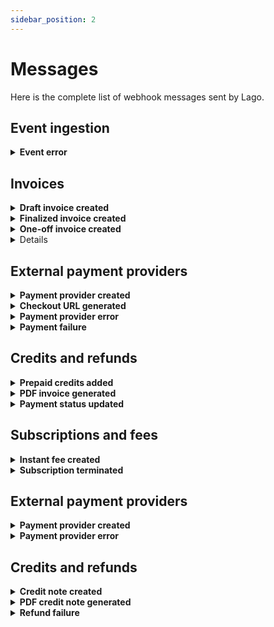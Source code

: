 ```yaml
---
sidebar_position: 2
---
```


# Messages
Here is the complete list of webhook messages sent by Lago.

## Event ingestion

<details className="custom-toggle">
<summary><b>Event error</b></summary>
This webhook is sent when there is an error related to the creation of an event.

```json
{
  "webhook_type": "event.error",
  "object_type": "event_error",
  "event_error": {
    "status": 422,
    "error": "Unprocessable entity",
    "message": "code does not exist",
    "input_params": {
      "transaction_id": "__transaction_id__",
      "external_customer_id": "customer123",
      "code": "code123"
    }
  }
}
```

| Attributes | Description |
| -----------| ----------- |
| **status** &nbsp &nbsp <Type>String</Type> &nbsp &nbsp <NotNullable>Not null</NotNullable> | HTTP status of the error. Possible statuses are `404` or `422` |
| **error** &nbsp &nbsp <Type>String</Type> &nbsp &nbsp <NotNullable>Not null</NotNullable> | HTTP error code. Possible errors are `Not found` or `Unprocessable entity` |
| **message** &nbsp &nbsp <Type>String</Type> &nbsp &nbsp <NotNullable>Not null</NotNullable> | Error code. See next list for the description of each error code. |
| **input_params** &nbsp &nbsp <Type>JSON</Type> &nbsp &nbsp <NotNullable>Not null</NotNullable> | JSON provided at event creation |

| Code | Description |
|--|--|
| **billable_metric_not_found** &nbsp &nbsp <Type>404</Type> | No billable metric matches the given code |
| **customer_not_found** &nbsp &nbsp <Type>404</Type> | No customer matches the external id |
| **subscription_not_found** &nbsp &nbsp <Type>404</Type> | No subscription matches the given external subscription id |
| **invalid_argument** &nbsp &nbsp <Type>422</Type> | No subscription matches the given external subscription id |
| **invalid_recurring_resource** &nbsp &nbsp <Type>422</Type> | Provided recurring resource for persisted event is invalid |
</details>

## Invoices
<details className="custom-toggle">
<summary><b>Draft invoice created</b></summary>
Sent when a new invoice is in draft.

```json
{
  "webhook_type": "invoice.drafted",
  "object_type": "invoice",
  "invoice": {
    "lago_id": "10pb140c-0e7a-44dc-bdff-b683d0770et9",
    "sequential_id": 2,
    "number": "LAG-1234-001-002",
    "issuing_date": "2023-01-22",
    "invoice_type": "subscription",
    "status": "draft",
    "payment_status": "pending",
    "amount_cents": 5500,
    "amount_currency": "USD",
    "vat_amount_cents": 0,
    "vat_amount_currency": "USD",
    "credit_amount_cents": 0,
    "credit_amount_currency": "USD",
    "total_amount_cents": 5500,
    "total_amount_currency": "USD",
    "file_url": null,
    "legacy": false,
    "customer": {
      "lago_id": "578df9d1-a5b5-abc4-b1cd-cc123159cdj3",
      "external_id": "customer_1234",
      "name": "Helen Ross",
      "sequential_id": 26,
      "slug": "LAG-X575-026",
      "created_at": "2023-01-11T06:59:44Z",
      "country": null,
      "address_line1": null,
      "address_line2": null,
      "state": null,
      "zipcode": null,
      "email": null,
      "city": null,
      "url": null,
      "phone": null,
      "logo_url": null,
      "legal_name": null,
      "legal_number": null,
      "currency": "USD",
      "timezone": null,
      "applicable_timezone": "Europe/Paris",
      "billing_configuration": {
        "invoice_grace_period": null,
        "payment_provider": null,
        "vat_rate": null
      }
    },
    "subscriptions": [
      {
        "lago_id": "00911bba-d074-1234-abcd-00d4e57746mm",
        "external_id": "07cc066d-1234-5678-xyzw-e42ea21e6307",
        "lago_customer_id": "578df9d1-a5b5-abc4-b1cd-cc123159cdj3",
        "external_customer_id": "customer_1234",
        "name": "",
        "plan_code": "corporate",
        "status": "active",
        "billing_time": "anniversary",
        "subscription_at": "2023-01-17T15:44:16Z",
        "started_at": "2023-01-17T15:44:16Z",
        "terminated_at": null,
        "canceled_at": null,
        "created_at": "2023-01-17T15:44:39Z",
        "previous_plan_code": null,
        "next_plan_code": null,
        "downgrade_plan_date": null,
        "subscription_date": "2023-01-17"
      }
    ],
    "fees": [
      {
        "lago_id": "12345678-ebea-47de-ghjk-bbbfd42755f3",
        "lago_group_id": null,
        "lago_true_up_fee_id": null,
        "lago_true_up_parent_fee_id": null,
        "item": {
          "type": "subscription",
          "code": "corporate",
          "name": "Corporate"
        },
        "amount_cents": 5500,
        "amount_currency": "USD",
        "vat_amount_cents": 0,
        "vat_amount_currency": "USD",
        "total_amount_cents": 5500,
        "total_amount_currency": "EUR",
        "units": "1.0",
        "events_count": null
      }
    ],
    "credits": []
  }
}
```

| Attributes | Description |
| -----------| ----------- |
| **invoice** &nbsp &nbsp <Type>JSON</Type> &nbsp &nbsp <NotNullable>Not nullable</NotNullable> | [Invoice object](../invoices/invoice-object) |
</details>

<details className="custom-toggle">
<summary><b>Finalized invoice created</b></summary>
Sent when an invoice is finalized.

This will allow your application to proceed with the billing.

```json
{
  "webhook_type": "invoice.created",
  "object_type": "invoice",
  "invoice": {
    "lago_id": "5eb02857-a71e-4ea2-bcf9-57d3a41bc6ba",
    "sequential_id": 2,
    "number": "LAG-1234-001-002",
    "issuing_date": "2022-04-29",
    "invoice_type": "subscription",
    "status": "finalized",
    "payment_status": "succeeded",
    "amount_cents": 100,
    "amount_currency": "EUR",
    "vat_amount_cents": 20,
    "vat_amount_currency": "EUR",
    "total_amount_cents": 120,
    "total_amount_currency": "EUR",
    "file_url": "https://getlago.com/invoice/file",
    "customer": {
      "lago_id": "99a6094e-199b-4101-896a-54e927ce7bd7",
      "sequential_id": 1,
      "slug": "LAG-1234-001",
      "external_id": "5eb02857-a71e-4ea2-bcf9-57d3a41bc6ba",
      "address_line1": "5230 Penfield Ave",
      "address_line2": null,
      "city": "Woodland Hills",
      "country": "US",
      "created_at": "2022-04-29T08:59:51Z",
      "email": "dinesh@piedpiper.test",
      "legal_name": "Coleman-Blair",
      "legal_number": "49-008-2965",
      "logo_url": "http://hooli.com/logo.png",
      "name": "Gavin Belson",
      "phone": "1-171-883-3711 x245",
      "state": "CA",
      "url": "http://hooli.com",
      "vat_rate": 20.0,
      "zipcode": "91364"
    },
    "subscriptions": [
        {
        "lago_id": "b7ab2926-1de8-4428-9bcd-779314ac129b",
        "external_id": "susbcription_external_id",
        "lago_customer_id": "99a6094e-199b-4101-896a-54e927ce7bd7",
        "external_customer_id": "5eb02857-a71e-4ea2-bcf9-57d3a41bc6ba",
        "canceled_at": "2022-04-29T08:59:51Z",
        "created_at": "2022-04-29T08:59:51Z",
        "plan_code": "new_code",
        "started_at": "2022-04-29T08:59:51Z",
        "status": "active",
        "terminated_at": null
      }
    ],
    "fees": [
      {
        "lago_id": "b7ab2926-1de8-4428-9bcd-779314ac129b",
        "lago_group_id": null,
        "lago_true_up_fee_id": null,
        "lago_true_up_parent_fee_id": null,
        "item": {
          "type": "subscription",
          "code": "plan_code",
          "name": "Plan"
        },
        "amount_cents": 100,
        "amount_currency": "EUR",
        "vat_amount_cents": 20,
        "vat_amount_currency": "EUR",
        "total_amount_cents": 120,
        "total_amount_currency": "EUR",
        "units": "0.32",
        "events_count": 23
      }
    ],
    "credits": [
      {
        "lago_id": "b7ab2926-1de8-4428-9bcd-779314ac129b",
        "item": {
          "lago_id": "b7ab2926-1de8-4428-9bcd-779314ac129b",
          "type": "coupon",
          "code": "coupon_code",
          "name": "Coupon"
        },
        "amount_cents": 100,
        "amount_currency": "EUR"
      }
    ]
  }
}
```

| Attributes | Description |
| -----------| ----------- |
| **invoice** &nbsp &nbsp <Type>JSON</Type> &nbsp &nbsp <NotNullable>Not nullable</NotNullable> | [Invoice object](../invoices/invoice-object) |
</details>

<details className="custom-toggle">
<summary><b>One-off invoice created</b></summary>
Sent when a one-off invoice is created. Only add-ons can be applied to one-off invoices.

```json
{
  "webhook_type": "invoice.one_off_created",
  "object_type": "invoice",
  "invoice": {
    "lago_id": "b7b6a31f-b81b-4ae5-a9c8-05c407e47416",
    "sequential_id": 4,
    "number": "ONE-0499-001-004",
    "issuing_date": "2023-05-05",
    "invoice_type": "one_off",
    "status": "finalized",
    "payment_status": "pending",
    "currency": "USD",
    "fees_amount_cents": 25000,
    "vat_amount_cents": 2500,
    "coupons_amount_cents": 0,
    "credit_notes_amount_cents": 0,
    "sub_total_vat_excluded_amount_cents": 25000,
    "sub_total_vat_included_amount_cents": 27500,
    "total_amount_cents": 27500,
    "prepaid_credit_amount_cents": 0,
    "file_url": null,
    "version_number": 3,
    "legacy": false,
    "amount_currency": "USD",
    "vat_amount_currency": "USD",
    "credit_amount_currency": "USD",
    "total_amount_currency": "USD",
    "amount_cents": 25000,
    "credit_amount_cents": 0,
    "customer": {
      "lago_id": "37cee916-5751-4665-9774-aa05bb1a2ffd",
      "external_id": "5eb02857-a71e-4ea2-bcf9-57d3a41bc6ba",
      "name": "Gavin Belson",
      "sequential_id": 1,
      "slug": "TWI-2B86-001",
      "created_at": "2022-06-01T09:01:12Z",
      "country": "US",
      "address_line1": "5230 Penfield Ave",
      "address_line2": null,
      "state": "CA",
      "zipcode": "91364",
      "email": "dinesh@piedpiper.test",
      "city": "Woodland Hills",
      "url": "http://hooli.com",
      "phone": "1-171-883-3711 x245",
      "logo_url": "http://hooli.com/logo.png",
      "legal_name": "Coleman-Blair",
      "legal_number": "49-008-2965",
      "currency": "USD",
      "timezone": null,
      "applicable_timezone": "UTC",
      "billing_configuration": {
        "invoice_grace_period": null,
        "payment_provider": null,
        "vat_rate": 0,
        "document_locale": null
      }
    },
    "fees": [
      {
        "lago_id": "5fe06606-25c8-4aa8-bce8-a19a12383d51",
        "lago_group_id": null,
        "lago_invoice_id": "b7b6a31f-b81b-4ae5-a9c8-05c407e47416",
        "lago_true_up_fee_id": null,
        "lago_true_up_parent_fee_id": null,
        "item": {
          "type": "add_on",
          "code": "setup_fee",
          "name": "Setup Fee",
          "lago_item_id": "b3f1967d-bf84-44a7-b3e9-207024a6aaa5",
          "item_type": "AddOn"
        },
        "amount_cents": 5000,
        "amount_currency": "USD",
        "vat_amount_cents": 500,
        "vat_amount_currency": "USD",
        "total_amount_cents": 5500,
        "total_amount_currency": "USD",
        "units": "5.0",
        "description": "",
        "unit_amount_cents": 1000,
        "events_count": null,
        "payment_status": "pending",
        "created_at": "2023-05-05T15:05:27Z",
        "succeeded_at": null,
        "failed_at": null,
        "refunded_at": null
      },
      {
        "lago_id": "a74705a1-05f2-41cb-b315-ab0c858c215d",
        "lago_group_id": null,
        "lago_invoice_id": "b7b6a31f-b81b-4ae5-a9c8-05c407e47416",
        "lago_true_up_fee_id": null,
        "lago_true_up_parent_fee_id": null,
        "item": {
          "type": "add_on",
          "code": "customer_success_fee",
          "name": "Customer Success",
          "lago_item_id": "66b75fbf-3410-4251-9105-b4b3d5922a1d",
          "item_type": "AddOn"
        },
        "amount_cents": 20000,
        "amount_currency": "USD",
        "vat_amount_cents": 2000,
        "vat_amount_currency": "USD",
        "total_amount_cents": 22000,
        "total_amount_currency": "USD",
        "units": "1.0",
        "description": "My new description",
        "unit_amount_cents": 20000,
        "events_count": null,
        "payment_status": "pending",
        "created_at": "2023-05-05T15:05:27Z",
        "succeeded_at": null,
        "failed_at": null,
        "refunded_at": null
      }
    ]
  }
}
```

| Attributes | Description |
| -----------| ----------- |
| **invoice** &nbsp &nbsp <Type>JSON</Type> &nbsp &nbsp <NotNullable>Not nullable</NotNullable> | [Invoice object](../invoices/invoice-object) |
</details>



<details className="custom-toggle">
  }
}
```

| Attributes | Description |
| -----------| ----------- |
| **subscription** &nbsp &nbsp <Type>JSON</Type> &nbsp &nbsp <NotNullable>Not nullable</NotNullable> | [Subscription object](../subscriptions/subscription-object) |
</details>

## External payment providers 
<details className="custom-toggle">
<summary><b>Payment provider created</b></summary>
This webhook is sent when a customer is successfully created in the payment provider's application.

This allows you to retrieve the identifier assigned to the customer by the payment service provider.

```json
{
  "webhook_type": "customer.payment_provider_created",
  "object_type": "customer",
  "customer": {
    "lago_id": "99a6094e-199b-4101-896a-54e927ce7bd7",
    "external_id": "5eb02857-a71e-4ea2-bcf9-57d3a41bc6ba",
    "address_line1": "5230 Penfield Ave",
    "address_line2": null,
    "city": "Woodland Hills",
    "country": "US",
    "created_at": "2022-04-29T08:59:51Z",
    "email": "dinesh@piedpiper.test",
    "legal_name": "Coleman-Blair",
    "legal_number": "49-008-2965",
    "logo_url": "http://hooli.com/logo.png",
    "name": "Gavin Belson",
    "phone": "1-171-883-3711 x245",
    "state": "CA",
    "url": "http://hooli.com",
    "vat_rate": 12.5,
    "zipcode": "91364",
    "billing_configuration": {
      "payment_provider": "stripe",
      "provider_customer_id": "cus_12345"
    }
  }
}
```

| Attributes | Description |
| -----------| ----------- |
| **customer** &nbsp &nbsp <Type>JSON</Type> &nbsp &nbsp <NotNullable>Not nullable</NotNullable> | [Customer object](../customers/customer-object) |
</details>


<details className="custom-toggle">
<summary><b>Checkout URL generated</b></summary>
Sent when a new customer is created through integration with GoCardless.

Includes the URL that should be used to set up the [direct debit mandate](../../guide/payments/gocardless-integration#direct-debit).

```json
{
  "webhook_type": "customer.checkout_url_generated",
  "object_type": "payment_provider_customer_checkout_url",
  "payment_provider_customer_checkout_url": {
    "lago_customer_id": "99a6094e-199b-4101-896a-54e927ce7bd7",
    "external_customer_id": "5eb02857-a71e-4ea2-bcf9-57d3a41bc6ba",
    "payment_provider": "gocardless",
    "checkout_url": "__CUSTOM_CHECKOUT_URL__"
  }
}
```

| Attributes | Description |
| -----------| ----------- |
| **lago_customer_id** &nbsp &nbsp <Type>String</Type> &nbsp &nbsp <NotNullable>Not null</NotNullable> | Unique identifer of the customer in Lago |
| **external_customer_id** &nbsp &nbsp <Type>String</Type> &nbsp &nbsp <NotNullable>Not null</NotNullable> | Unique identifer of the customer in your application |
| **payment_provider** &nbsp &nbsp <Type>String</Type> &nbsp &nbsp <NotNullable>Not null</NotNullable> | Default payment provider for this customer |
| **checkout_url** &nbsp &nbsp <Type>String</Type> &nbsp &nbsp <NotNullable>Not null</NotNullable> | URL that should be used to set up the direct debit mandate |
</details>

<details className="custom-toggle">
<summary><b>Payment provider error</b></summary>
This webhook is sent when there is an error related to the creation of a customer in the payment provider's application.

You should review the customer's data.

```json
{
  "webhook_type": "invoice.payment_failure",
  "object_type": "payment_provider_customer_error",
  "payment_provider_customer_error": {
    "lago_id": "5eb02857-a71e-4ea2-bcf9-57d3a41bc6ba",
    "external_id": "5eb02857-a71e-4ea2-bcf9-57d3a41bc6ba",
    "payment_provider": "stripe",
    "provider_error": {
      "message": "Invalid email address",
      "error_code": "email_invalid"
    }
  }
}
```

| Attributes | Description |
| -----------| ----------- |
| **lago_id** &nbsp &nbsp <Type>String</Type> &nbsp &nbsp <NotNullable>Not null</NotNullable> | Unique identifer of the customer in Lago application |
| **external_id** &nbsp &nbsp <Type>String</Type> &nbsp &nbsp <NotNullable>Not null</NotNullable> | Unique identifer of the customer in your application |
| **payment_provider** &nbsp &nbsp <Type>String</Type> | Payment provider used to process the payment |
| **provider_error[message]** &nbsp &nbsp <Type>String</Type> | Error message sent by the payment provider |
| **provider_error[error_code]** &nbsp &nbsp <Type>String</Type> | Error code sent by the payment provider |
</details>

<details className="custom-toggle">
<summary><b>Payment failure</b></summary>
Sent when there is an error related to the payment process.

Usually occurs when no valid payment method is defined for the customer in the payment service provider's application.

```json
{
  "webhook_type": "invoice.payment_failure",
  "object_type": "payment_provider_invoice_payment_error",
  "payment_provider_invoice_payment_error": {
    "lago_invoice_id": "5eb02857-a71e-4ea2-bcf9-57d3a41bc6ba",
    "lago_customer_id": "99a6094e-199b-4101-896a-54e927ce7bd7",
    "external_customer_id": "5eb02857-a71e-4ea2-bcf9-57d3a41bc6ba",
    "provider_customer_id": "cus_123456",
    "payment_provider": "stripe",
    "provider_error": {
      "message": "Cannot charge a customer that has no active card",
      "error_code": "missing"
    }
  }
}
```

| Attributes | Description |
| -----------| ----------- |
| **lago_invoice_id** &nbsp &nbsp <Type>String</Type> &nbsp &nbsp <NotNullable>Not null</NotNullable> | Unique identifer of the invoice in Lago application |
| **lago_customer_id** &nbsp &nbsp <Type>String</Type> &nbsp &nbsp <NotNullable>Not null</NotNullable> | Unique identifer of the customer in Lago application |
| **external_customer_id** &nbsp &nbsp <Type>String</Type> &nbsp &nbsp <NotNullable>Not null</NotNullable> | Unique identifer of the customer in your application |
| **provider_customer_id** &nbsp &nbsp <Type>String</Type> &nbsp &nbsp <NotNullable>Not null</NotNullable> | Unique identifer of the customer in payment provider application |
| **payment_provider** &nbsp &nbsp <Type>String</Type> | Payment provider used to process the payment |
| **provider_error[message]** &nbsp &nbsp <Type>String</Type> | Error message sent by the payment provider |
| **provider_error[error_code]** &nbsp &nbsp <Type>String</Type> | Error code sent by the payment provider |
</details>


## Credits and refunds

<details className="custom-toggle">
<summary><b>Prepaid credits added</b></summary>
Sent when prepaid credits have been added to the customer's wallet.

You can use this information to generate a PDF invoice or collect the payment.

```json
{
  "webhook_type": "invoice.paid_credit_added",
  "object_type": "invoice",
  "invoice": {
    "lago_id": "0e77ace9-68ba-0000-aaaa-999888c43f75",
    "sequential_id": 14,
    "number": "SEL-AZ22-034-014",
    "issuing_date": "2023-04-24",
    "invoice_type": "credit",
    "status": "finalized",
    "payment_status": "pending",
    "currency": "USD",
    "fees_amount_cents": 100,
    "amount_cents": 100,
    "vat_amount_cents": 0,
    "coupons_amount_cents": 0,
    "credit_notes_amount_cents": 0,
    "credit_amount_cents": 0,
    "total_amount_cents": 100,
    "prepaid_credit_amount_cents": 0,
    "file_url": null,
    "version_number": 2,
    "legacy": false,
    "amount_currency": "USD",
    "vat_amount_currency": "USD",
    "credit_amount_currency": "USD",
    "total_amount_currency": "USD",
    "customer": {
      "lago_id": "0e77ace9-68ba-1111-bbbb-999888c43f75",
      "external_id": "customer_1234",
      "name": "James White",
      "sequential_id": 34,
      "slug": "SEL-AZ22-034",
      "created_at": "2023-04-19T21:49:37Z",
      "country": null,
      "address_line1": null,
      "address_line2": null,
      "state": null,
      "zipcode": null,
      "email": null,
      "city": null,
      "url": null,
      "phone": null,
      "logo_url": null,
      "legal_name": null,
      "legal_number": null,
      "currency": "USD",
      "timezone": null,
      "applicable_timezone": "UTC",
      "billing_configuration": {
        "invoice_grace_period": null,
        "payment_provider": null,
        "vat_rate": null,
        "document_locale": null
      }
    },
    "fees": [
      {
        "lago_id": "0e77ace9-68ba-3333-hhhh-999888c43f75",
        "lago_group_id": null,
        "lago_invoice_id": "0e77ace9-68ba-4444-pppp-999888c43f75",
        "lago_true_up_fee_id": null,
        "lago_true_up_parent_fee_id": null,
        "item": {
          "type": "credit",
          "code": "credit",
          "name": "credit",
          "lago_item_id": "0e77ace9-68ba-9999-rrrr-999888c43f75",
          "item_type": "WalletTransaction"
        },
        "amount_cents": 100,
        "amount_currency": "USD",
        "vat_amount_cents": 0,
        "vat_amount_currency": "USD",
        "total_amount_cents": 100,
        "total_amount_currency": "USD",
        "units": "1.0",
        "events_count": null,
        "external_subscription_id": null,
        "payment_status": "pending",
        "created_at": "2023-04-24T08:47:43Z",
        "succeeded_at": null,
        "failed_at": null,
        "refunded_at": null
      }
    ]
  }
}
```

| Attributes | Description |
| -----------| ----------- |
| **invoice** &nbsp &nbsp <Type>JSON</Type> &nbsp &nbsp <NotNullable>Not nullable</NotNullable> | [Invoice object](../invoices/invoice-object) |
</details>

<details className="custom-toggle">
<summary><b>PDF invoice generated</b></summary>
Sent when the PDF file has been generated for a customer invoice.

This will allow your application to retrieve the PDF invoice.

```json
{
  "webhook_type": "invoice.generated",
  "object_type": "invoice",
  "invoice": {
    "lago_id": "5eb02857-a71e-4ea2-bcf9-57d3a41bc6ba",
    "sequential_id": 2,
    "number": "LAG-1234-001-002",
    "from_date": "2022-04-01",
    "to_date": "2022-04-30",
    "charges_from_date": "2022-04-01",
    "issuing_date": "",
    "amount_cents": 100,
    "amount_currency": "EUR",
    "vat_amount_cents": 20,
    "vat_amount_currency": "EUR",
    "total_amount_cents": 120,
    "total_amount_currency": "EUR",
    "file_url": "https://getlago.com/invoice/file",
  }
}
```

| Attributes | Description |
| -----------| ----------- |
| **invoice** &nbsp &nbsp <Type>JSON</Type> &nbsp &nbsp <NotNullable>Not nullable</NotNullable> | [Invoice object](../invoices/invoice-object) |
</details>

<details className="custom-toggle">
<summary><b>Payment status updated</b></summary>
Sent when the payment status of an invoice is updated based on information provided by the PSP.

```json
{
  "webhook_type": "invoice.payment_status_updated",
  "object_type": "invoice",
  "invoice": {
    "lago_id": "68133479-abcd-1234-5678-jklm437da000",
    "sequential_id": 1,
    "number": "SEL-AZ22-040-XXX",
    "issuing_date": "2023-04-24",
    "invoice_type": "subscription",
    "status": "finalized",
    "payment_status": "succeeded",
    "currency": "USD",
    "fees_amount_cents": 70,
    "amount_cents": 70,
    "vat_amount_cents": 11,
    "coupons_amount_cents": 0,
    "credit_notes_amount_cents": 0,
    "credit_amount_cents": 0,
    "total_amount_cents": 81,
    "prepaid_credit_amount_cents": 0,
    "file_url": null,
    "version_number": 2,
    "legacy": false,
    "amount_currency": "USD",
    "vat_amount_currency": "USD",
    "credit_amount_currency": "USD",
    "total_amount_currency": "USD"
  }
}
```

| Attributes | Description |
| -----------| ----------- |
| **invoice** &nbsp &nbsp <Type>JSON</Type> &nbsp &nbsp <NotNullable>Not nullable</NotNullable> | [Invoice object](../invoices/invoice-object) |
</details>


## Subscriptions and fees
<details className="custom-toggle">
<summary><b>Instant fee created</b></summary>
Sent when a fee for an instant charge is created.

You can use this information to collect the payment of the instant fee.

```json
{
  "webhook_type": "fee.instant_created",
  "object_type": "fee",
  "fee": {
    "lago_id": "6be23c42-47d2-45a3-9770-5b3572f225c3",
    "lago_group_id": "5b4881e3-b451-472e-9e03-d99379550743",
    "lago_true_up_fee_id": null,
    "lago_true_up_parent_fee_id": null,
    "item": {
      "type": "subscription",
      "code": "plan_code",
      "name": "Plan"
    },
    "amount_cents": 100,
    "amount_currency": "EUR",
    "vat_amount_cents": 20,
    "vat_amount_currency": "EUR",
    "total_amount_cents": 120,
    "total_amount_currency": "EUR",
    "units": "0.32",
    "events_count": 23
  }
}
```

| Attributes | Description |
| -----------| ----------- |
| **fee** &nbsp &nbsp <Type>JSON</Type> &nbsp &nbsp <NotNullable>Not nullable</NotNullable> | [Fee object](../fees/fee-object) |

</details>


<details className="custom-toggle">
<summary><b>Subscription terminated</b></summary>
Sent when a subscription is terminated.

```json
{
  "webhook_type": "subscription.terminated",
  "object_type": "subscription",
  "subscription": {
    "lago_id": "0fd99089-b15a-abcd-1234-a8292df18990",
    "external_id": "custom_sub_id_1234",
    "lago_customer_id": "27b9c2d9-abcd-1234-898f-hyt29a8e0eea",
    "external_customer_id": "customer_1234",
    "name": "",
    "plan_code": "premium",
    "status": "terminated",
    "billing_time": "anniversary",
    "subscription_at": "2023-01-11T10:51:29Z",
    "started_at": "2023-01-11T10:51:29Z",
    "terminated_at": "2023-01-24T14:53:02Z",
    "canceled_at": null,
    "created_at": "2023-01-11T10:51:34Z",
    "previous_plan_code": null,
    "next_plan_code": null,
    "downgrade_plan_date": null,
    "subscription_date": "2023-01-11"
  }
}
```

| Attributes | Description |
| -----------| ----------- |
| **subscription** &nbsp &nbsp <Type>JSON</Type> &nbsp &nbsp <NotNullable>Not nullable</NotNullable> | [Subscription object](../subscriptions/subscription-object) |
</details>


## External payment providers 
<details className="custom-toggle">
<summary><b>Payment provider created</b></summary>
This webhook is sent when a customer is successfully created in the payment provider's application.

This allows you to retrieve the identifier assigned to the customer by the payment service provider.

```json
{
  "webhook_type": "customer.payment_provider_created",
  "object_type": "customer",
  "customer": {
    "lago_id": "99a6094e-199b-4101-896a-54e927ce7bd7",
    "external_id": "5eb02857-a71e-4ea2-bcf9-57d3a41bc6ba",
    "address_line1": "5230 Penfield Ave",
    "address_line2": null,
    "city": "Woodland Hills",
    "country": "US",
    "created_at": "2022-04-29T08:59:51Z",
    "email": "dinesh@piedpiper.test",
    "legal_name": "Coleman-Blair",
    "legal_number": "49-008-2965",
    "logo_url": "http://hooli.com/logo.png",
    "name": "Gavin Belson",
    "phone": "1-171-883-3711 x245",
    "state": "CA",
    "url": "http://hooli.com",
    "vat_rate": 12.5,
    "zipcode": "91364",
    "billing_configuration": {
      "payment_provider": "stripe",
      "provider_customer_id": "cus_12345"
    }
  }
}
```

| Attributes | Description |
| -----------| ----------- |
| **customer** &nbsp &nbsp <Type>JSON</Type> &nbsp &nbsp <NotNullable>Not nullable</NotNullable> | [Customer object](../customers/customer-object) |
</details>



<details className="custom-toggle">
<summary><b>Payment provider error</b></summary>
This webhook is sent when there is an error related to the creation of a customer in the payment provider's application.

You should review the customer's data.

```json
{
  "webhook_type": "invoice.payment_failure",
  "object_type": "payment_provider_customer_error",
  "payment_provider_customer_error": {
    "lago_id": "5eb02857-a71e-4ea2-bcf9-57d3a41bc6ba",
    "external_id": "5eb02857-a71e-4ea2-bcf9-57d3a41bc6ba",
    "payment_provider": "stripe",
    "provider_error": {
      "message": "Invalid email address",
      "error_code": "email_invalid"
    }
  }
}
```

| Attributes | Description |
| -----------| ----------- |
| **lago_id** &nbsp &nbsp <Type>String</Type> &nbsp &nbsp <NotNullable>Not null</NotNullable> | Unique identifer of the customer in Lago application |
| **external_id** &nbsp &nbsp <Type>String</Type> &nbsp &nbsp <NotNullable>Not null</NotNullable> | Unique identifer of the customer in your application |
| **payment_provider** &nbsp &nbsp <Type>String</Type> | Payment provider used to process the payment |
| **provider_error[message]** &nbsp &nbsp <Type>String</Type> | Error message sent by the payment provider |
| **provider_error[error_code]** &nbsp &nbsp <Type>String</Type> | Error code sent by the payment provider |
</details>








## Credits and refunds
<details className="custom-toggle">
<summary><b>Credit note created</b></summary>
Sent when a new credit note has been issued for a customer.

This will allow your application to proceed with the refund.

```json
{
  "webhook_type": "credit_note.created",
  "object_type": "credit_note",
  "credit_note": {
    "lago_id": "5eb02857-a71e-4ea2-bcf9-57d3a41bc6ba",
    "sequential_id": 2,
    "number": "LAG-1234-CN2",
    "lago_invoice_id": "5eb02857-a71e-4ea2-bcf9-57d3a41bc6ba",
    "invoice_number": "LAG-1234",
    "issuing_date": "2022-12-06",
    "credit_status": "available",
    "refund_status": "pending",
    "reason": "other",
    "description": "Free text",
    "total_amount_cents": 120,
    "total_amount_currency": "EUR",
    "credit_amount_cents": 100,
    "credit_amount_currency": "EUR",
    "refund_amount_cents": 0,
    "refund_amount_currency": "EUR",
    "balance_amount_cents": 100,
    "balance_amount_currency": "EUR",
    "vat_amount_cents": 20,
    "vat_amount_currency": "EUR",
    "sub_total_vat_excluded_amount_cents": 100,
    "sub_total_vat_excluded_amount_currency": "EUR",
    "created_at": "2022-10-06 09:52:00",
    "updated_at": "2022-10-06 09:52:00",
    "file_url": "https://getlago.com/credit_note/file",
    "items": [
      {
        "lago_id": "5eb02857-a71e-4ea2-bcf9-57d3a41bc6ba",
        "amount_cents": 100,
        "amount_currency": "EUR",
        "fee":       {
          "lago_id": "5eb02857-a71e-4ea2-bcf9-57d3a41bc6ba",
          "item": {
            "type": "charge",
            "code": "user_seats",
            "name": "User Seats"
          },
          "amount_cents": 100,
          "amount_currency": "",
          "vat_amount_cents": 20,
          "vat_amount_currency": "EUR",
          "total_amount_cents": 120,
          "total_amount_currency": "EUR",
          "units": 12.6,
          "events_count": 10
        }
      }
    ]
  }
}
```

| Attributes | Description |
| -----------| ----------- |
| **credit_note** &nbsp &nbsp <Type>JSON</Type> &nbsp &nbsp <NotNullable>Not nullable</NotNullable> | [Credit note object](../credit_notes/credit-note-object) |
</details>


<details className="custom-toggle">
<summary><b>PDF credit note generated</b></summary>
Sent when the PDF file has been generated for a credit note.

This will allow your application to retrieve the PDF credit note.

```json
{
  "webhook_type": "credit_note.generated",
  "object_type": "credit_note",
    "credit_note": {
    "lago_id": "5eb02857-a71e-4ea2-bcf9-57d3a41bc6ba",
    "sequential_id": 2,
    "number": "LAG-1234-CN2",
    "lago_invoice_id": "5eb02857-a71e-4ea2-bcf9-57d3a41bc6ba",
    "invoice_number": "LAG-1234",
    "issuing_date": "2022-12-06",
    "credit_status": "available",
    "refund_status": "pending",
    "reason": "other",
    "description": "Free text",
    "total_amount_cents": 120,
    "total_amount_currency": "EUR",
    "credit_amount_cents": 100,
    "credit_amount_currency": "EUR",
    "refund_amount_cents": 0,
    "refund_amount_currency": "EUR",
    "balance_amount_cents": 100,
    "balance_amount_currency": "EUR",
    "vat_amount_cents": 20,
    "vat_amount_currency": "EUR",
    "sub_total_vat_excluded_amount_cents": 100,
    "sub_total_vat_excluded_amount_currency": "EUR",
    "created_at": "2022-10-06 09:52:00",
    "updated_at": "2022-10-06 09:52:00",
    "file_url": "https://getlago.com/credit_note/file",
    "items": [
      {
        "lago_id": "5eb02857-a71e-4ea2-bcf9-57d3a41bc6ba",
        "amount_cents": 100,
        "amount_currency": "EUR",
        "fee":       {
          "lago_id": "5eb02857-a71e-4ea2-bcf9-57d3a41bc6ba",
          "item": {
            "type": "charge",
            "code": "user_seats",
            "name": "User Seats"
          },
          "amount_cents": 100,
          "amount_currency": "",
          "vat_amount_cents": 20,
          "vat_amount_currency": "EUR",
          "total_amount_cents": 120,
          "total_amount_currency": "EUR",
          "units": 12.6,
          "events_count": 10
        }
      }
    ]
  }
}
```

| Attributes | Description |
| -----------| ----------- |
| **credit_note** &nbsp &nbsp <Type>JSON</Type> &nbsp &nbsp <NotNullable>Not nullable</NotNullable> | [Credit note object](../credit_notes/credit-note-object) |
</details>


<details className="custom-toggle">
<summary><b>Refund failure</b></summary>
This webhook is sent when there is an error related to a credit note refund of a payment previously created on a payment provider.

```json
{
  "webhook_type": "credit_note.refund_failure",
  "object_type": "payment_provider_customer_error",
  "credit_note_payment_provider_refund_error": {
    "lago_credit_note_id": "5eb02857-a71e-4ea2-bcf9-57d3a41bc6ba",
    "lago_customer_id": "5eb02857-a71e-4ea2-bcf9-57d3a41bc6ba",
    "external_customer_id": "5eb02857-a71e-4ea2-bcf9-57d3a41bc6ba",
    "provider_customer_id": "5eb02857-a71e-4ea2-bcf9-57d3a41bc6ba",
    "payment_provider": "stripe",
    "provider_error": {
      "message": "error message",
      "code": "error_code"
    },
  }
}
```

| Attributes | Description |
| -----------| ----------- |
| **lago_credit_note_id** &nbsp &nbsp <Type>String</Type> &nbsp &nbsp <NotNullable>Not null</NotNullable> | Unique identifer of the credit note in Lago application |
| **lago_customer_id** &nbsp &nbsp <Type>String</Type> &nbsp &nbsp <NotNullable>Not null</NotNullable> | Unique identifer of the customer in Lago application |
| **external_customer_id** &nbsp &nbsp <Type>String</Type> &nbsp &nbsp <NotNullable>Not null</NotNullable> | Unique identifer of the customer in your application |
| **provider_customer_id** &nbsp &nbsp <Type>String</Type> &nbsp &nbsp <NotNullable>Not null</NotNullable> | Unique identifer of the customer in payment provider |
| **payment_provider** &nbsp &nbsp <Type>String</Type> &nbsp &nbsp <NotNullable>Not null</NotNullable> | Payment provider used to process the payment |
| **provider_error[message]** &nbsp &nbsp <Type>String</Type> | Error message sent by the payment provider |
| **provider_error[error_code]** &nbsp &nbsp <Type>String</Type> | Error message sent by the payment provider |
</details>
